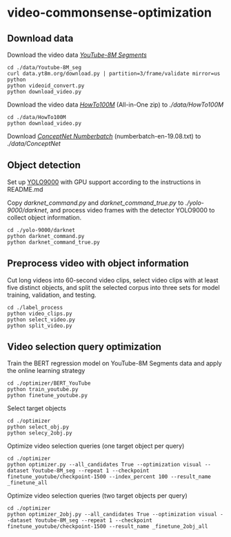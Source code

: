 # video-commonsense-optimization

## Download data
Download the video data [*YouTube-8M Segments*](https://research.google.com/youtube8m/download.html)
```
cd ./data/Youtube-8M_seg
curl data.yt8m.org/download.py | partition=3/frame/validate mirror=us python
python videoid_convert.py
python download_video.py
```

Download the video data [*HowTo100M*](https://www.di.ens.fr/willow/research/howto100m/) (All-in-One zip) to *./data/HowTo100M*
```
cd ./data/HowTo100M
python download_video.py
```

Download [*ConceptNet Numberbatch*](https://github.com/commonsense/conceptnet-numberbatch) (numberbatch-en-19.08.txt) to *./data/ConceptNet*

## Object detection
Set up [YOLO9000](https://github.com/philipperemy/yolo-9000) with GPU support according to the instructions in README.md

Copy *darknet_command.py* and *darknet_command_true.py* to *./yolo-9000/darknet*, and process video frames with the detector YOLO9000 to collect object information.
```
cd ./yolo-9000/darknet
python darknet_command.py
python darknet_command_true.py
```

## Preprocess video with object information
Cut long videos into 60-second video clips, select video clips with at least five distinct objects, and split the selected corpus into three sets for model training, validation, and testing.
```
cd ./label_process
python video_clips.py
python select_video.py
python split_video.py
```

## Video selection query optimization
Train the BERT regression model on YouTube-8M Segments data and apply the online learning strategy
```
cd ./optimizer/BERT_YouTube
python train_youtube.py
python finetune_youtube.py
```

Select target objects
```
cd ./optimizer
python select_obj.py
python selecy_2obj.py
```

Optimize video selection queries (one target object per query)
```
cd ./optimizer
python optimizer.py --all_candidates True --optimization visual --dataset Youtube-8M_seg --repeat 1 --checkpoint finetune_youtube/checkpoint-1500 --index_percent 100 --result_name _finetune_all
```

Optimize video selection queries (two target objects per query)
```
cd ./optimizer
python optimizer_2obj.py --all_candidates True --optimization visual --dataset Youtube-8M_seg --repeat 1 --checkpoint finetune_youtube/checkpoint-1500 --result_name _finetune_2obj_all
```
